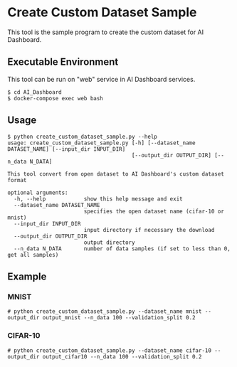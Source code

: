 # Create Custom Dataset Sample

This tool is the sample program to create the custom dataset for AI Dashboard.

## Executable Environment

This tool can be run on "web" service in AI Dashboard services.

```
$ cd AI_Dashboard
$ docker-compose exec web bash
```

## Usage

```
$ python create_custom_dataset_sample.py --help
usage: create_custom_dataset_sample.py [-h] [--dataset_name DATASET_NAME] [--input_dir INPUT_DIR]
                                       [--output_dir OUTPUT_DIR] [--n_data N_DATA]

This tool convert from open dataset to AI Dashboard's custom dataset format

optional arguments:
  -h, --help            show this help message and exit
  --dataset_name DATASET_NAME
                        specifies the open dataset name (cifar-10 or mnist)
  --input_dir INPUT_DIR
                        input directory if necessary the download
  --output_dir OUTPUT_DIR
                        output directory
  --n_data N_DATA       number of data samples (if set to less than 0, get all samples)
```

## Example

### MNIST

```
# python create_custom_dataset_sample.py --dataset_name mnist --output_dir output_mnist --n_data 100 --validation_split 0.2
```

### CIFAR-10

```
# python create_custom_dataset_sample.py --dataset_name cifar-10 --output_dir output_cifar10 --n_data 100 --validation_split 0.2
```

